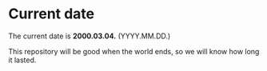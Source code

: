 # Current date

The current date is **2000.03.04.** (YYYY.MM.DD.)

This repository will be good when the world ends, so we will know how long it lasted.